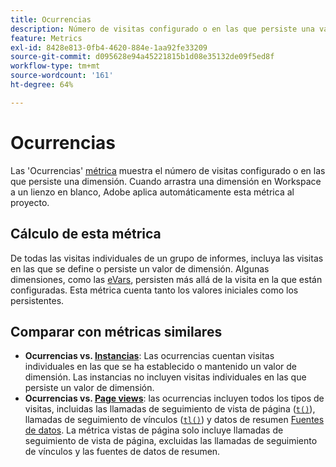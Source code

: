 ```yaml
---
title: Ocurrencias
description: Número de visitas configurado o en las que persiste una variable.
feature: Metrics
exl-id: 8428e813-0fb4-4620-884e-1aa92fe33209
source-git-commit: d095628e94a45221815b1d08e35132de09f5ed8f
workflow-type: tm+mt
source-wordcount: '161'
ht-degree: 64%

---
```


# Ocurrencias

Las &#39;Ocurrencias&#39; [métrica](overview.md) muestra el número de visitas configurado o en las que persiste una dimensión. Cuando arrastra una dimensión en Workspace a un lienzo en blanco, Adobe aplica automáticamente esta métrica al proyecto.

## Cálculo de esta métrica

De todas las visitas individuales de un grupo de informes, incluya las visitas en las que se define o persiste un valor de dimensión. Algunas dimensiones, como las [eVars](../dimensions/evar.md), persisten más allá de la visita en la que están configuradas. Esta métrica cuenta tanto los valores iniciales como los persistentes.

## Comparar con métricas similares

* **Ocurrencias vs. [Instancias](instances.md)**: Las ocurrencias cuentan visitas individuales en las que se ha establecido o mantenido un valor de dimensión. Las instancias no incluyen visitas individuales en las que persiste un valor de dimensión.
* **Ocurrencias vs. [Page views](page-views.md)**: las ocurrencias incluyen todos los tipos de visitas, incluidas las llamadas de seguimiento de vista de página ([`t()`](/help/implement/vars/functions/t-method.md)), llamadas de seguimiento de vínculos ([`tl()`](/help/implement/vars/functions/tl-method.md)) y datos de resumen [Fuentes de datos](/help/import/data-sources/overview.md). La métrica vistas de página solo incluye llamadas de seguimiento de vista de página, excluidas las llamadas de seguimiento de vínculos y las fuentes de datos de resumen.
